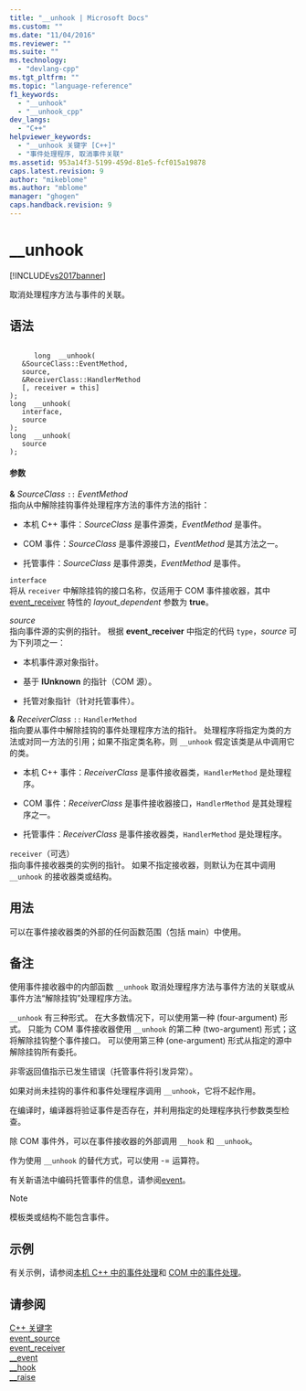 ```yaml
---
title: "__unhook | Microsoft Docs"
ms.custom: ""
ms.date: "11/04/2016"
ms.reviewer: ""
ms.suite: ""
ms.technology: 
  - "devlang-cpp"
ms.tgt_pltfrm: ""
ms.topic: "language-reference"
f1_keywords: 
  - "__unhook"
  - "__unhook_cpp"
dev_langs: 
  - "C++"
helpviewer_keywords: 
  - "__unhook 关键字 [C++]"
  - "事件处理程序, 取消事件关联"
ms.assetid: 953a14f3-5199-459d-81e5-fcf015a19878
caps.latest.revision: 9
author: "mikeblome"
ms.author: "mblome"
manager: "ghogen"
caps.handback.revision: 9
---
```

# __unhook
[!INCLUDE[vs2017banner](../assembler/inline/includes/vs2017banner.md)]

取消处理程序方法与事件的关联。  
  
## 语法  
  
```  
  
      long  __unhook(  
   &SourceClass::EventMethod,  
   source,  
   &ReceiverClass::HandlerMethod  
   [, receiver = this]   
);  
long  __unhook(   
   interface,  
   source  
);  
long  __unhook(  
   source   
);  
```  
  
#### 参数  
 **&** *SourceClass* `::` *EventMethod*  
 指向从中解除挂钩事件处理程序方法的事件方法的指针：  
  
-   本机 C\+\+ 事件：*SourceClass* 是事件源类，*EventMethod* 是事件。  
  
-   COM 事件：*SourceClass* 是事件源接口，*EventMethod* 是其方法之一。  
  
-   托管事件：*SourceClass* 是事件源类，*EventMethod* 是事件。  
  
 `interface`  
 将从 `receiver` 中解除挂钩的接口名称，仅适用于 COM 事件接收器，其中 [event\_receiver](../windows/event-receiver.md) 特性的 *layout\_dependent* 参数为 **true**。  
  
 *source*  
 指向事件源的实例的指针。  根据 **event\_receiver** 中指定的代码 `type`，*source* 可为下列项之一：  
  
-   本机事件源对象指针。  
  
-   基于 **IUnknown** 的指针（COM 源）。  
  
-   托管对象指针（针对托管事件）。  
  
 **&** *ReceiverClass* `::` `HandlerMethod`  
 指向要从事件中解除挂钩的事件处理程序方法的指针。  处理程序将指定为类的方法或对同一方法的引用；如果不指定类名称，则 `__unhook` 假定该类是从中调用它的类。  
  
-   本机 C\+\+ 事件：*ReceiverClass* 是事件接收器类，`HandlerMethod` 是处理程序。  
  
-   COM 事件：*ReceiverClass* 是事件接收器接口，`HandlerMethod` 是其处理程序之一。  
  
-   托管事件：*ReceiverClass* 是事件接收器类，`HandlerMethod` 是处理程序。  
  
 `receiver`（可选）  
 指向事件接收器类的实例的指针。  如果不指定接收器，则默认为在其中调用 `__unhook` 的接收器类或结构。  
  
## 用法  
 可以在事件接收器类的外部的任何函数范围（包括 main）中使用。  
  
## 备注  
 使用事件接收器中的内部函数 `__unhook` 取消处理程序方法与事件方法的关联或从事件方法“解除挂钩”处理程序方法。  
  
 `__unhook` 有三种形式。  在大多数情况下，可以使用第一种 \(four\-argument\) 形式。  只能为 COM 事件接收器使用 `__unhook` 的第二种 \(two\-argument\) 形式；这将解除挂钩整个事件接口。  可以使用第三种 \(one\-argument\) 形式从指定的源中解除挂钩所有委托。  
  
 非零返回值指示已发生错误（托管事件将引发异常）。  
  
 如果对尚未挂钩的事件和事件处理程序调用 `__unhook`，它将不起作用。  
  
 在编译时，编译器将验证事件是否存在，并利用指定的处理程序执行参数类型检查。  
  
 除 COM 事件外，可以在事件接收器的外部调用 `__hook` 和 `__unhook`。  
  
 作为使用 `__unhook` 的替代方式，可以使用 \-\= 运算符。  
  
 有关新语法中编码托管事件的信息，请参阅[event](../windows/event-cpp-component-extensions.md)。  
  
> [!NOTE]
>  模板类或结构不能包含事件。  
  
## 示例  
 有关示例，请参阅[本机 C\+\+ 中的事件处理](../cpp/event-handling-in-native-cpp.md)和 [COM 中的事件处理](../cpp/event-handling-in-com.md)。  
  
## 请参阅  
 [C\+\+ 关键字](../cpp/keywords-cpp.md)   
 [event\_source](../windows/event-source.md)   
 [event\_receiver](../windows/event-receiver.md)   
 [\_\_event](../cpp/event.md)   
 [\_\_hook](../cpp/hook.md)   
 [\_\_raise](../cpp/raise.md)